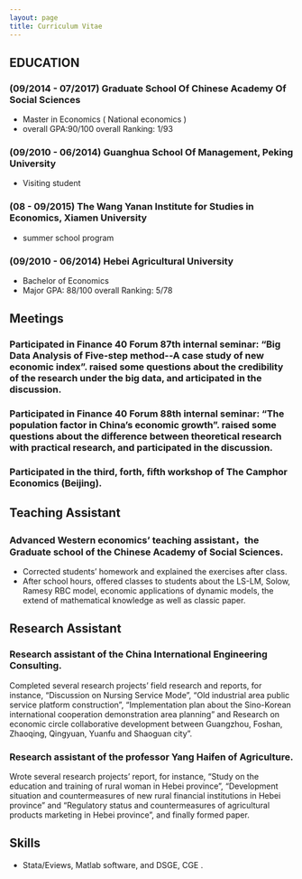 ```yaml
---
layout: page
title: Curriculum Vitae
---
```


## EDUCATION

### (09/2014 - 07/2017) Graduate School Of Chinese Academy Of Social Sciences
* Master in Economics ( National economics )
* overall GPA:90/100           overall Ranking: 1/93

### (09/2010 - 06/2014) Guanghua School Of Management, Peking University
* Visiting student

### (08 - 09/2015) The Wang Yanan Institute for Studies in Economics, Xiamen University
* summer school program

### (09/2010 - 06/2014) Hebei Agricultural University
* Bachelor of Economics
* Major GPA: 88/100            overall Ranking: 5/78


## Meetings

### Participated in Finance 40 Forum 87th internal seminar: “Big Data Analysis of Five-step method--A case study of new economic index”. raised some questions about the credibility of the research under the big data, and articipated in the discussion.

### Participated in Finance 40 Forum 88th internal seminar: “The population factor in China’s economic growth”. raised some questions about the difference between theoretical research with practical research, and participated in the discussion.

### Participated in the third, forth, fifth workshop of The Camphor Economics (Beijing).


## Teaching Assistant

### Advanced Western economics’ teaching assistant，the Graduate school of the Chinese Academy of Social Sciences.
* Corrected students’ homework and explained the exercises after class. 
* After school hours, offered classes to students about the LS-LM, Solow, Ramesy RBC model, economic applications of dynamic models, the extend of mathematical knowledge as well as classic paper.


## Research Assistant

### Research assistant of the China International Engineering Consulting.
Completed several research projects’ field research and reports, for instance, “Discussion on Nursing Service Mode”, “Old industrial area public service platform construction”, “Implementation plan about the Sino-Korean international cooperation demonstration area planning” and Research on economic circle collaborative development between Guangzhou, Foshan, Zhaoqing, Qingyuan, Yuanfu and Shaoguan city”.

### Research assistant of the professor Yang Haifen of Agriculture.
Wrote several research projects’ report, for instance, “Study on the education and training of rural woman in Hebei province”, “Development situation and countermeasures of new rural financial institutions in Hebei province” and “Regulatory status and countermeasures of agricultural products marketing in Hebei province”, and finally formed paper.
 

## Skills
* Stata/Eviews, Matlab software, and DSGE, CGE .








